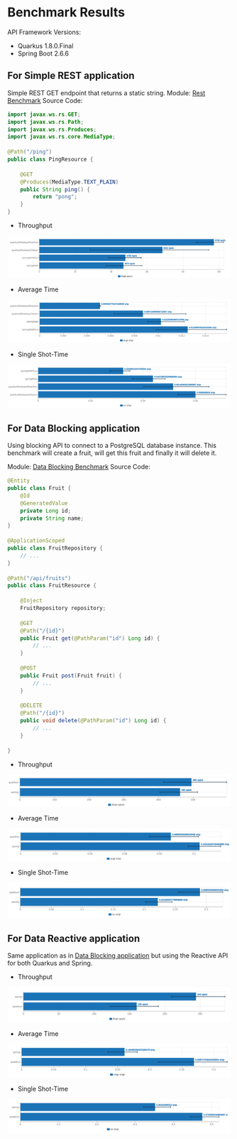 # Benchmark Results

API Framework Versions:
- Quarkus 1.8.0.Final
- Spring Boot 2.6.6

## For Simple REST application

Simple REST GET endpoint that returns a static string.
Module: [Rest Benchmark](rest-benchmark)
Source Code:

```java
import javax.ws.rs.GET;
import javax.ws.rs.Path;
import javax.ws.rs.Produces;
import javax.ws.rs.core.MediaType;

@Path("/ping")
public class PingResource {

    @GET
    @Produces(MediaType.TEXT_PLAIN)
    public String ping() {
        return "pong";
    }
}
```

- Throughput

![Throughput](results/rest_Throughput.png)

- Average Time

![Average Time](results/rest_Average_Time.png)

- Single Shot-Time

![Single Shot-Time](results/rest_Single_ShotTime.png)

## For Data Blocking application

Using blocking API to connect to a PostgreSQL database instance. This benchmark will create a fruit, will get this fruit and finally it will delete it. 

Module: [Data Blocking Benchmark](data-blocking-benchmark)
Source Code:

```java
@Entity
public class Fruit {
    @Id
    @GeneratedValue
    private Long id;
    private String name;
}

@ApplicationScoped
public class FruitRepository {
    // ...
}

@Path("/api/fruits")
public class FruitResource {

    @Inject
    FruitRepository repository;

    @GET
    @Path("/{id}")
    public Fruit get(@PathParam("id") Long id) {
        // ...
    }

    @POST
    public Fruit post(Fruit fruit) {
        // ...
    }

    @DELETE
    @Path("/{id}")
    public void delete(@PathParam("id") Long id) {
        // ...
    }

}
```

- Throughput

![Throughput](results/data_blocking_Throughput.png)

- Average Time

![Average Time](results/data_blocking_Average_Time.png)

- Single Shot-Time

![Single Shot-Time](results/data_blocking_Single_ShotTime.png)

## For Data Reactive application

Same application as in [Data Blocking application](#for-data-blocking-application) but using the Reactive API for both Quarkus and Spring. 

- Throughput

![Throughput](results/data_reactive_Throughput.png)

- Average Time

![Average Time](results/data_reactive_Average_Time.png)

- Single Shot-Time

![Single Shot-Time](results/data_reactive_Single_ShotTime.png)